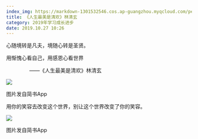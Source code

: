 ```yaml
---
index_img: https://markdown-1301532546.cos.ap-guangzhou.myqcloud.com/peipei_blog/20210921143857.jpeg
title: 《人生最美是清欢》林清玄
category: 2019年学习成长进步
date: 2019.10.27 10:26
---
```


心随境转是凡夫，境随心转是圣贤。  

用惭愧心看自己，用感恩心看世界

                ——《人生最美是清欢》林清玄

![](https://markdown-1301532546.cos.ap-guangzhou.myqcloud.com/peipei_blog/20210921143857.jpeg)  

图片发自简书App

用你的笑容去改变这个世界，别让这个世界改变了你的笑容。

![](https://markdown-1301532546.cos.ap-guangzhou.myqcloud.com/peipei_blog/20210921143901.jpeg)  

图片发自简书App